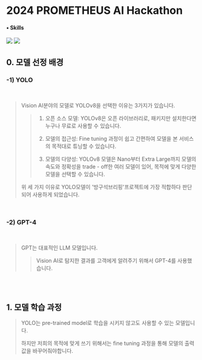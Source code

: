 # 2024 PROMETHEUS AI Hackathon

#### • Skills
<img src="https://img.shields.io/badge/Python-3776AB?style=for-the-badge&logo=Python&logoColor=white"> <img src="https://img.shields.io/badge/Github-181717?style=for-the-badge&logo=Python&logoColor=white"> 

## 0. 모델 선정 배경
### -1) YOLO
<br/>

>   Vision AI분야의 모델로 YOLOv8을 선택한 이유는 3가지가 있습니다.
>
>>    1. 오픈 소스 모델: YOLOv8은 오픈 라이브러리로, 패키지만 설치한다면 누구나 무료로 사용할 수 있습니다.
>>
>>    2. 모델의 접근성: Fine tuning 과정이 쉽고 간편하여 모델을 본 서비스의 목적대로 튜닝할 수 있습니다.
>>
>>    3. 모델의 다양성: YOLOv8 모델은 Nano부터 Extra Large까지 모델의 속도와 정확성을 trade - off한 여러 모델이 있어, 목적에 맞게 다양한 모델을 선택할 수 있습니다.  
>> 
>   위 세 가지 이유로 YOLO모델이 '방구석브리핑'프로젝트에 가장 적합하다 판단되어 사용하게 되었습니다.

<br/>

### -2) GPT-4

<br/>

> GPT는 대표적인 LLM 모델입니다.
>> Vision AI로 탐지한 결과를 고객에게 알려주기 위해서 GPT-4를 사용했습니다.

<br/><br/>

## 1. 모델 학습 과정

> YOLO는 pre-trained model로 학습을 시키지 않고도 사용할 수 있는 모델입니다.
>
> 하지만 저희의 목적에 맞게 쓰기 위해서는 fine tuning 과정을 통해 모델의 출력값을 바꾸어줘야합니다.
>> 

